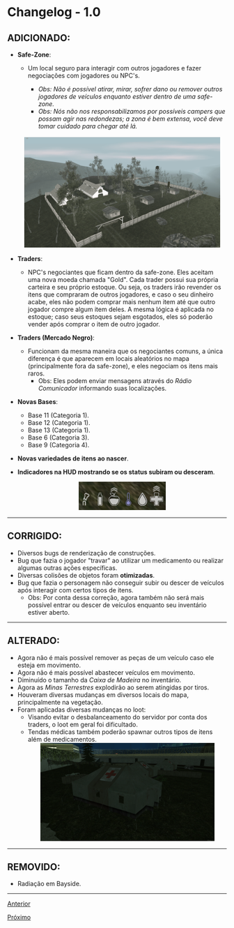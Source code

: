 # Changelog - 1.0

## **ADICIONADO**:

- **Safe-Zone**:

  - Um local seguro para interagir com outros jogadores e fazer negociações com jogadores ou NPC's.

    - _Obs: Não é possível atirar, mirar, sofrer dano ou remover outros jogadores de veículos enquanto estiver dentro de uma safe-zone._
    - _Obs: Nós não nos responsabilizamos por possíveis campers que possam agir nas redondezas; a zona é bem extensa, você deve tomar cuidado para chegar até lá._

  <br>

  <div align="center">
    <img src="./images/1.png" width=450 alt="Imagem da safe-zone"/>
  <div/>

- **Traders**:

  - NPC's negociantes que ficam dentro da safe-zone. Eles aceitam uma nova moeda chamada "Gold".
    Cada trader possui sua própria carteira e seu próprio estoque. Ou seja, os traders irão revender os itens que compraram de outros jogadores, e caso o seu dinheiro acabe, eles não podem comprar mais nenhum item até que outro jogador compre algum item deles. A mesma lógica é aplicada no estoque; caso seus estoques sejam esgotados, eles só poderão vender após comprar o item de outro jogador.

- **Traders (Mercado Negro)**:

  - Funcionam da mesma maneira que os negociantes comuns, a única diferença é que aparecem em locais aleatórios no mapa (principalmente fora da safe-zone), e eles negociam os itens mais raros.
    - Obs: Eles podem enviar mensagens através do *Rádio Comunicador* informando suas localizações.

- **Novas Bases**:

  - Base 11 (Categoria 1).
  - Base 12 (Categoria 1).
  - Base 13 (Categoria 1).
  - Base 6 (Categoria 3).
  - Base 9 (Categoria 4).

- **Novas variedades de itens ao nascer**.
- **Indicadores na HUD mostrando se os status subiram ou desceram**.
  <div align="center">
    <img src="./images/hud_stats.png" width=200 alt="Imagem da safe-zone"/>
  <div/>

---

## **CORRIGIDO**:

- Diversos bugs de renderização de construções.
- Bug que fazia o jogador "travar" ao utilizar um medicamento ou realizar algumas outras ações específicas.
- Diversas colisões de objetos foram **otimizadas**.
- Bug que fazia o personagem não conseguir subir ou descer de veículos após interagir com certos tipos de itens.
  - Obs: Por conta dessa correção, agora também não será mais possível entrar ou descer de veículos enquanto seu inventário estiver aberto.

---

## **ALTERADO**:

- Agora não é mais possível remover as peças de um veículo caso ele esteja em movimento.
- Agora não é mais possível abastecer veículos em movimento.
- Diminuído o tamanho da _Caixa de Madeira_ no inventário.
- Agora as _Minas Terrestres_ explodirão ao serem atingidas por tiros.
- Houveram diversas mudanças em diversos locais do mapa, principalmente na vegetação.
- Foram aplicadas diversas mudanças no loot:
  - Visando evitar o desbalanceamento do servidor por conta dos traders, o loot em geral foi dificultado.
  - Tendas médicas também poderão spawnar outros tipos de itens além de medicamentos.
    <div align="center">
      <img src="./images/mta-screen_2022-03-31_16-05-36.png" width=400 alt="Imagem da safe-zone"/>
    <div/>
---

## **REMOVIDO**:

- Radiação em Bayside.

---

[Anterior](https://google.com)

[Próximo](https://google.com)
